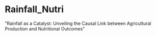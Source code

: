 # Rainfall_Nutri
"Rainfall as a Catalyst: Unveiling the Causal Link between Agricultural Production and Nutritional Outcomes"
